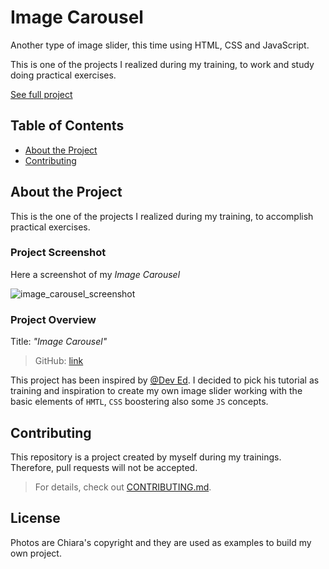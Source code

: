 # Image Carousel

Another type of image slider, this time using HTML, CSS and JavaScript.

This is one of the projects I realized during my training, to work and study doing practical exercises.

[See full project](https://albchia.github.io/Image-Carousel/)

## Table of Contents

- [About the Project](#About-the-Project)
- [Contributing](#Contributing)

## About the Project

This is the one of the projects I realized during my training, to accomplish practical exercises.

### Project Screenshot

Here a screenshot of my _Image Carousel_



![image_carousel_screenshot](https://user-images.githubusercontent.com/70691672/99190344-55872600-2766-11eb-8080-9e3ce0cd05a6.PNG)


### Project Overview

Title: _"Image Carousel"_

> GitHub: [link](https://github.com/albchia/Image-Carousel.git)

This project has been inspired by [@Dev Ed](https://www.youtube.com/channel/UClb90NQQcskPUGDIXsQEz5Q). I decided to pick his tutorial as training and inspiration to create my own image slider working with the basic elements of `HMTL`, `CSS` boostering also some `JS` concepts.

## Contributing

This repository is a project created by myself during my trainings.
Therefore, pull requests will not be accepted.

> For details, check out [CONTRIBUTING.md](CONTRIBUTING.md).

## License

Photos are Chiara's copyright and they are used as examples to build my own project.
